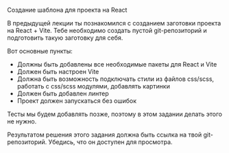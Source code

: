 Создание шаблона для проекта на React
 

В предыдущей лекции ты познакомился с созданием заготовки проекта на React + Vite. Тебе необходимо создать пустой git-репозиторий и подготовить такую заготовку для себя.

Вот основные пункты:

 - Должны быть добавлены все необходимые пакеты для React и Vite
 - Должен быть настроен Vite
 - Должна быть возможность подключать стили из файлов css/scss, работать с css/scss модулями, добавлять картинки
 - Должен быть добавлен линтер
 - Проект должен запускаться без ошибок

 

Тесты мы будем добавлять позже, поэтому в этом задании делать этого не нужно.

Результатом решения этого задания должна быть ссылка на твой git-репозиторий. Убедись, что он доступен для просмотра.

